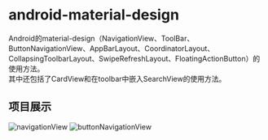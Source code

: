 # android-material-design 
Android的material-design（NavigationView、ToolBar、ButtonNavigationView、AppBarLayout、CoordinatorLayout、CollapsingToolbarLayout、SwipeRefreshLayout、FloatingActionButton）的使用方法。<br>
其中还包括了CardView和在toolbar中嵌入SearchView的使用方法。
## 项目展示
![navigationView](https://github.com/hanjie511/android-material-design1/blob/master/navigationView.gif)
![buttonNavigationView](https://github.com/hanjie511/android-material-design1/blob/master/buttonNavigationView.gif)

